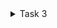 <details>
  
<summary> Task 3 </summary>

## 15 Unique RISC-V Instructiona and their 32-bit encodings
  
## RISC-V instructions and their Encodings

addi sp, sp, -16
Type: I-Type 
Binary Encoding: 11111111 00000001 000 00010 0010011

sd ra, 8(sp)
Type: S-Type 
Binary Encoding: 00000001 00001 00101 010 01000 0100011

li a5, 100 
Type: I-Type 
Binary Encoding: 00000110 01000000 000 01010 0010011

addiw a5, a5, -1
Type: I-Type 
Binary Encoding: 11111111 01111000 000 01010 0011011

bnez a5, <main+0xc>
Type: B-Type 
Binary Encoding: 11111110 01111001 001 00000 1100011

lui a2, 0x1
Type: U-Type 
Binary Encoding: 00000000 00000001 00010 0110111

addi a2, a2, 954
Type: I-Type 
Binary Encoding: 00111011 10100110 000 00010 0010011

li a1, 100 
Type: I-Type 
Binary Encoding: 00000110 01000000 000 00011 0010011

lui a0, 0x21
Type: U-Type 
Binary Encoding: 00000010 00010000 00000 0110111

addi a0, a0, 400
Type: I-Type 
Binary Encoding: 00011001 00000101 000 00000 0010011

jal ra, <printf>
Type: J-Type 
Binary Encoding: 00000000 00000000 000 00001 1101111

li a0, 0 
Type: I-Type 
Binary Encoding: 00000000 00000000 000 00000 0010011

ld ra, 8(sp)
Type: I-Type 
Binary Encoding: 00000000 10000001 010 00001 0000011

addi sp, sp, 16
Type: I-Type 
Binary Encoding: 00010000 00000001 000 00010 0010011

ret 
Type: I-Type 
Binary Encoding: 00000000 00000000 000 00000 1100111
